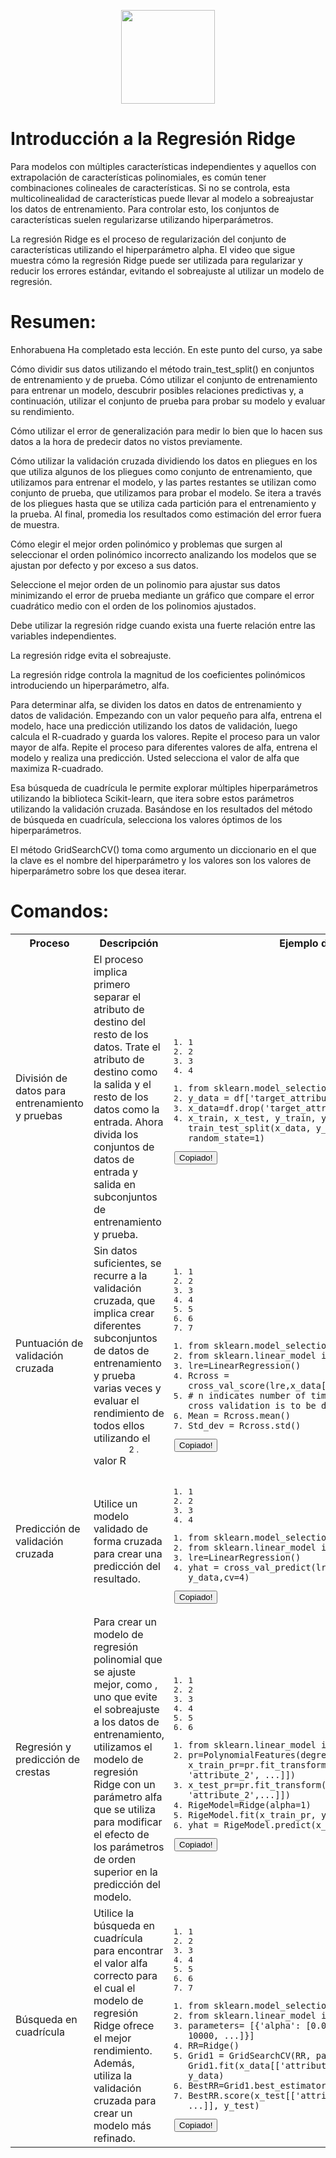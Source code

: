 <p align="center">
  <img width="150px" src="https://i.ibb.co/bXvzjXm/LOGO-h1.png" />
</p>

# Introducción a la Regresión Ridge  
Para modelos con múltiples características independientes y aquellos con extrapolación de características polinomiales, es común tener combinaciones colineales de características. Si no se controla, esta multicolinealidad de características puede llevar al modelo a sobreajustar los datos de entrenamiento. Para controlar esto, los conjuntos de características suelen regularizarse utilizando hiperparámetros.

La regresión Ridge es el proceso de regularización del conjunto de características utilizando el hiperparámetro alpha. El video que sigue muestra cómo la regresión Ridge puede ser utilizada para regularizar y reducir los errores estándar, evitando el sobreajuste al utilizar un modelo de regresión.

# Resumen:
Enhorabuena Ha completado esta lección. En este punto del curso, ya sabe

Cómo dividir sus datos utilizando el método train_test_split() en conjuntos de entrenamiento y de prueba. Cómo utilizar el conjunto de entrenamiento para entrenar un modelo, descubrir posibles relaciones predictivas y, a continuación, utilizar el conjunto de prueba para probar su modelo y evaluar su rendimiento.

Cómo utilizar el error de generalización para medir lo bien que lo hacen sus datos a la hora de predecir datos no vistos previamente.

Cómo utilizar la validación cruzada dividiendo los datos en pliegues en los que utiliza algunos de los pliegues como conjunto de entrenamiento, que utilizamos para entrenar el modelo, y las partes restantes se utilizan como conjunto de prueba, que utilizamos para probar el modelo. Se itera a través de los pliegues hasta que se utiliza cada partición para el entrenamiento y la prueba. Al final, promedia los resultados como estimación del error fuera de muestra.

Cómo elegir el mejor orden polinómico y problemas que surgen al seleccionar el orden polinómico incorrecto analizando los modelos que se ajustan por defecto y por exceso a sus datos.

Seleccione el mejor orden de un polinomio para ajustar sus datos minimizando el error de prueba mediante un gráfico que compare el error cuadrático medio con el orden de los polinomios ajustados.

Debe utilizar la regresión ridge cuando exista una fuerte relación entre las variables independientes.

La regresión ridge evita el sobreajuste.

La regresión ridge controla la magnitud de los coeficientes polinómicos introduciendo un hiperparámetro, alfa.

Para determinar alfa, se dividen los datos en datos de entrenamiento y datos de validación. Empezando con un valor pequeño para alfa, entrena el modelo, hace una predicción utilizando los datos de validación, luego calcula el R-cuadrado y guarda los valores. Repite el proceso para un valor mayor de alfa. Repite el proceso para diferentes valores de alfa, entrena el modelo y realiza una predicción. Usted selecciona el valor de alfa que maximiza R-cuadrado.

Esa búsqueda de cuadrícula le permite explorar múltiples hiperparámetros utilizando la biblioteca Scikit-learn, que itera sobre estos parámetros utilizando la validación cruzada. Basándose en los resultados del método de búsqueda en cuadrícula, selecciona los valores óptimos de los hiperparámetros.

El método GridSearchCV() toma como argumento un diccionario en el que la clave es el nombre del hiperparámetro y los valores son los valores de hiperparámetro sobre los que desea iterar.

# Comandos:
<table>
    <tbody><tr>
</tr><tr>
<th width="20%"><font style="vertical-align: inherit;"><font style="vertical-align: inherit;">Proceso</font></font></th><th width="30%"><font style="vertical-align: inherit;"><font style="vertical-align: inherit;">Descripción</font></font></th><th width="50%"><font style="vertical-align: inherit;"><font style="vertical-align: inherit;">Ejemplo de código</font></font></th>
</tr>
    <tr>
        <td><font style="vertical-align: inherit;"><font style="vertical-align: inherit;">División de datos para entrenamiento y pruebas</font></font></td>
        <td><font style="vertical-align: inherit;"><font style="vertical-align: inherit;">El proceso implica primero separar el atributo de destino del resto de los datos. Trate el atributo de destino como la salida y el resto de los datos como la entrada. Ahora divida los conjuntos de datos de entrada y salida en subconjuntos de entrenamiento y prueba.</font></font></td>
        <td><pre class="prettyprint linenums prettyprinted" style=""><ol class="formatted-line-numbers"><li><font style="vertical-align: inherit;"><font style="vertical-align: inherit;">1</font></font></li><li><font style="vertical-align: inherit;"><font style="vertical-align: inherit;">2</font></font></li><li><font style="vertical-align: inherit;"><font style="vertical-align: inherit;">3</font></font></li><li><font style="vertical-align: inherit;"><font style="vertical-align: inherit;">4</font></font></li></ol><ol class="linenums"><li class="L0"><code><span class="kwd">from</span><span class="pln"> sklearn</span><span class="pun">.</span><span class="pln">model_selection </span><span class="kwd">import</span><span class="pln"> train_test_split</span></code></li><li class="L1"><code><span class="pln">y_data </span><span class="pun">=</span><span class="pln"> df</span><span class="pun">[</span><span class="str">'target_attribute'</span><span class="pun">]</span></code></li><li class="L2"><code><span class="pln">x_data</span><span class="pun">=</span><span class="pln">df</span><span class="pun">.</span><span class="pln">drop</span><span class="pun">(</span><span class="str">'target_attribute'</span><span class="pun">,</span><span class="pln">axis</span><span class="pun">=</span><span class="lit">1</span><span class="pun">)</span></code></li><li class="L3"><code><span class="pln">x_train</span><span class="pun">,</span><span class="pln"> x_test</span><span class="pun">,</span><span class="pln"> y_train</span><span class="pun">,</span><span class="pln"> y_test </span><span class="pun">=</span><span class="pln"> train_test_split</span><span class="pun">(</span><span class="pln">x_data</span><span class="pun">,</span><span class="pln"> y_data</span><span class="pun">,</span><span class="pln"> test_size</span><span class="pun">=</span><span class="lit">0.10</span><span class="pun">,</span><span class="pln"> random_state</span><span class="pun">=</span><span class="lit">1</span><span class="pun">)</span></code></li></ol><button title="Copiar" class="action-code-block copy-code-block multiple-lines"><i class="fa fa-copy" aria-hidden="true"></i><span class="popuptext" id="md-code-block-copy-0"><font style="vertical-align: inherit;"><font style="vertical-align: inherit;">Copiado!</font></font></span></button></pre></td>
    </tr>
    <tr>
        <td><font style="vertical-align: inherit;"><font style="vertical-align: inherit;">Puntuación de validación cruzada</font></font></td>
        <td><font style="vertical-align: inherit;"><font style="vertical-align: inherit;">Sin datos suficientes, se recurre a la validación cruzada, que implica crear diferentes subconjuntos de datos de entrenamiento y prueba varias veces y evaluar el rendimiento de todos ellos utilizando el </font><font style="vertical-align: inherit;">valor R </font></font><sup><font style="vertical-align: inherit;"><font style="vertical-align: inherit;">2 .</font></font></sup><font style="vertical-align: inherit;"></font></td>
        <td><pre class="prettyprint linenums prettyprinted" style=""><ol class="formatted-line-numbers"><li><font style="vertical-align: inherit;"><font style="vertical-align: inherit;">1</font></font></li><li><font style="vertical-align: inherit;"><font style="vertical-align: inherit;">2</font></font></li><li><font style="vertical-align: inherit;"><font style="vertical-align: inherit;">3</font></font></li><li><font style="vertical-align: inherit;"><font style="vertical-align: inherit;">4</font></font></li><li><font style="vertical-align: inherit;"><font style="vertical-align: inherit;">5</font></font></li><li><font style="vertical-align: inherit;"><font style="vertical-align: inherit;">6</font></font></li><li><font style="vertical-align: inherit;"><font style="vertical-align: inherit;">7</font></font></li></ol><ol class="linenums"><li class="L0"><code><span class="kwd">from</span><span class="pln"> sklearn</span><span class="pun">.</span><span class="pln">model_selection </span><span class="kwd">import</span><span class="pln"> cross_val_score</span></code></li><li class="L1"><code><span class="kwd">from</span><span class="pln"> sklearn</span><span class="pun">.</span><span class="pln">linear_model </span><span class="kwd">import</span><span class="pln"> </span><span class="typ">LinearRegression</span><span class="pln"> </span></code></li><li class="L2"><code><span class="pln">lre</span><span class="pun">=</span><span class="typ">LinearRegression</span><span class="pun">()</span></code></li><li class="L3"><code><span class="typ">Rcross</span><span class="pln"> </span><span class="pun">=</span><span class="pln"> cross_val_score</span><span class="pun">(</span><span class="pln">lre</span><span class="pun">,</span><span class="pln">x_data</span><span class="pun">[[</span><span class="str">'attribute_1'</span><span class="pun">]],</span><span class="pln">y_data</span><span class="pun">,</span><span class="pln">cv</span><span class="pun">=</span><span class="pln">n</span><span class="pun">)</span><span class="pln">  </span></code></li><li class="L4"><code><span class="com"># n indicates number of times, or folds, for which the cross validation is to be done</span></code></li><li class="L5"><code><span class="typ">Mean</span><span class="pln"> </span><span class="pun">=</span><span class="pln"> </span><span class="typ">Rcross</span><span class="pun">.</span><span class="pln">mean</span><span class="pun">()</span></code></li><li class="L6"><code><span class="typ">Std_dev</span><span class="pln"> </span><span class="pun">=</span><span class="pln"> </span><span class="typ">Rcross</span><span class="pun">.</span><span class="pln">std</span><span class="pun">()</span></code></li></ol><button title="Copiar" class="action-code-block copy-code-block multiple-lines"><i class="fa fa-copy" aria-hidden="true"></i><span class="popuptext" id="md-code-block-copy-1"><font style="vertical-align: inherit;"><font style="vertical-align: inherit;">Copiado!</font></font></span></button></pre></td>
    </tr>
    <tr>
        <td><font style="vertical-align: inherit;"><font style="vertical-align: inherit;">Predicción de validación cruzada</font></font></td>
        <td><font style="vertical-align: inherit;"><font style="vertical-align: inherit;">Utilice un modelo validado de forma cruzada para crear una predicción del resultado.</font></font></td>
        <td><pre class="prettyprint linenums prettyprinted" style=""><ol class="formatted-line-numbers"><li><font style="vertical-align: inherit;"><font style="vertical-align: inherit;">1</font></font></li><li><font style="vertical-align: inherit;"><font style="vertical-align: inherit;">2</font></font></li><li><font style="vertical-align: inherit;"><font style="vertical-align: inherit;">3</font></font></li><li><font style="vertical-align: inherit;"><font style="vertical-align: inherit;">4</font></font></li></ol><ol class="linenums"><li class="L0"><code><span class="kwd">from</span><span class="pln"> sklearn</span><span class="pun">.</span><span class="pln">model_selection </span><span class="kwd">import</span><span class="pln"> cross_val_predict</span></code></li><li class="L1"><code><span class="kwd">from</span><span class="pln"> sklearn</span><span class="pun">.</span><span class="pln">linear_model </span><span class="kwd">import</span><span class="pln"> </span><span class="typ">LinearRegression</span><span class="pln"> </span></code></li><li class="L2"><code><span class="pln">lre</span><span class="pun">=</span><span class="typ">LinearRegression</span><span class="pun">()</span></code></li><li class="L3"><code><span class="pln">yhat </span><span class="pun">=</span><span class="pln"> cross_val_predict</span><span class="pun">(</span><span class="pln">lre</span><span class="pun">,</span><span class="pln">x_data</span><span class="pun">[[</span><span class="str">'attribute_1'</span><span class="pun">]],</span><span class="pln"> y_data</span><span class="pun">,</span><span class="pln">cv</span><span class="pun">=</span><span class="lit">4</span><span class="pun">)</span></code></li></ol><button title="Copiar" class="action-code-block copy-code-block multiple-lines"><i class="fa fa-copy" aria-hidden="true"></i><span class="popuptext" id="md-code-block-copy-2"><font style="vertical-align: inherit;"><font style="vertical-align: inherit;">Copiado!</font></font></span></button></pre></td>
    </tr>
    <tr>
        <td><font style="vertical-align: inherit;"><font style="vertical-align: inherit;">Regresión y predicción de crestas</font></font></td>
        <td><font style="vertical-align: inherit;"><font style="vertical-align: inherit;">Para crear un modelo de regresión polinomial que se ajuste mejor, como , uno que evite el sobreajuste a los datos de entrenamiento, utilizamos el modelo de regresión Ridge con un parámetro alfa que se utiliza para modificar el efecto de los parámetros de orden superior en la predicción del modelo.</font></font></td>
        <td><pre class="prettyprint linenums prettyprinted" style=""><ol class="formatted-line-numbers"><li><font style="vertical-align: inherit;"><font style="vertical-align: inherit;">1</font></font></li><li><font style="vertical-align: inherit;"><font style="vertical-align: inherit;">2</font></font></li><li><font style="vertical-align: inherit;"><font style="vertical-align: inherit;">3</font></font></li><li><font style="vertical-align: inherit;"><font style="vertical-align: inherit;">4</font></font></li><li><font style="vertical-align: inherit;"><font style="vertical-align: inherit;">5</font></font></li><li><font style="vertical-align: inherit;"><font style="vertical-align: inherit;">6</font></font></li></ol><ol class="linenums"><li class="L0"><code><span class="kwd">from</span><span class="pln"> sklearn</span><span class="pun">.</span><span class="pln">linear_model </span><span class="kwd">import</span><span class="pln"> </span><span class="typ">Ridge</span></code></li><li class="L1"><code><span class="pln">pr</span><span class="pun">=</span><span class="typ">PolynomialFeatures</span><span class="pun">(</span><span class="pln">degree</span><span class="pun">=</span><span class="lit">2</span><span class="pun">)</span><span class="pln"> x_train_pr</span><span class="pun">=</span><span class="pln">pr</span><span class="pun">.</span><span class="pln">fit_transform</span><span class="pun">(</span><span class="pln">x_train</span><span class="pun">[[</span><span class="str">'attribute_1'</span><span class="pun">,</span><span class="pln"> </span><span class="str">'attribute_2'</span><span class="pun">,</span><span class="pln"> </span><span class="pun">...]])</span></code></li><li class="L2"><code><span class="pln">x_test_pr</span><span class="pun">=</span><span class="pln">pr</span><span class="pun">.</span><span class="pln">fit_transform</span><span class="pun">(</span><span class="pln">x_test</span><span class="pun">[[</span><span class="str">'attribute_1'</span><span class="pun">,</span><span class="pln"> </span><span class="str">'attribute_2'</span><span class="pun">,...]])</span></code></li><li class="L3"><code><span class="typ">RigeModel</span><span class="pun">=</span><span class="typ">Ridge</span><span class="pun">(</span><span class="pln">alpha</span><span class="pun">=</span><span class="lit">1</span><span class="pun">)</span></code></li><li class="L4"><code><span class="typ">RigeModel</span><span class="pun">.</span><span class="pln">fit</span><span class="pun">(</span><span class="pln">x_train_pr</span><span class="pun">,</span><span class="pln"> y_train</span><span class="pun">)</span></code></li><li class="L5"><code><span class="pln">yhat </span><span class="pun">=</span><span class="pln"> </span><span class="typ">RigeModel</span><span class="pun">.</span><span class="pln">predict</span><span class="pun">(</span><span class="pln">x_test_pr</span><span class="pun">)</span></code></li></ol><button title="Copiar" class="action-code-block copy-code-block multiple-lines"><i class="fa fa-copy" aria-hidden="true"></i><span class="popuptext" id="md-code-block-copy-3"><font style="vertical-align: inherit;"><font style="vertical-align: inherit;">Copiado!</font></font></span></button></pre></td>
    </tr>
    <tr>
        <td><font style="vertical-align: inherit;"><font style="vertical-align: inherit;">Búsqueda en cuadrícula</font></font></td>
        <td><font style="vertical-align: inherit;"><font style="vertical-align: inherit;">Utilice la búsqueda en cuadrícula para encontrar el valor alfa correcto para el cual el modelo de regresión Ridge ofrece el mejor rendimiento. Además, utiliza la validación cruzada para crear un modelo más refinado.</font></font></td>
        <td><pre class="prettyprint linenums prettyprinted" style=""><ol class="formatted-line-numbers"><li><font style="vertical-align: inherit;"><font style="vertical-align: inherit;">1</font></font></li><li><font style="vertical-align: inherit;"><font style="vertical-align: inherit;">2</font></font></li><li><font style="vertical-align: inherit;"><font style="vertical-align: inherit;">3</font></font></li><li><font style="vertical-align: inherit;"><font style="vertical-align: inherit;">4</font></font></li><li><font style="vertical-align: inherit;"><font style="vertical-align: inherit;">5</font></font></li><li><font style="vertical-align: inherit;"><font style="vertical-align: inherit;">6</font></font></li><li><font style="vertical-align: inherit;"><font style="vertical-align: inherit;">7</font></font></li></ol><ol class="linenums"><li class="L0"><code><span class="kwd">from</span><span class="pln"> sklearn</span><span class="pun">.</span><span class="pln">model_selection </span><span class="kwd">import</span><span class="pln"> </span><span class="typ">GridSearchCV</span></code></li><li class="L1"><code><span class="kwd">from</span><span class="pln"> sklearn</span><span class="pun">.</span><span class="pln">linear_model </span><span class="kwd">import</span><span class="pln"> </span><span class="typ">Ridge</span></code></li><li class="L2"><code><span class="pln">parameters</span><span class="pun">=</span><span class="pln"> </span><span class="pun">[{</span><span class="str">'alpha'</span><span class="pun">:</span><span class="pln"> </span><span class="pun">[</span><span class="lit">0.001</span><span class="pun">,</span><span class="lit">0.1</span><span class="pun">,</span><span class="lit">1</span><span class="pun">,</span><span class="pln"> </span><span class="lit">10</span><span class="pun">,</span><span class="pln"> </span><span class="lit">100</span><span class="pun">,</span><span class="pln"> </span><span class="lit">1000</span><span class="pun">,</span><span class="pln"> </span><span class="lit">10000</span><span class="pun">,</span><span class="pln"> </span><span class="pun">...]}]</span></code></li><li class="L3"><code><span class="pln">RR</span><span class="pun">=</span><span class="typ">Ridge</span><span class="pun">()</span></code></li><li class="L4"><code><span class="typ">Grid1</span><span class="pln"> </span><span class="pun">=</span><span class="pln"> </span><span class="typ">GridSearchCV</span><span class="pun">(</span><span class="pln">RR</span><span class="pun">,</span><span class="pln"> parameters1</span><span class="pun">,</span><span class="pln">cv</span><span class="pun">=</span><span class="lit">4</span><span class="pun">)</span><span class="pln"> </span><span class="typ">Grid1</span><span class="pun">.</span><span class="pln">fit</span><span class="pun">(</span><span class="pln">x_data</span><span class="pun">[[</span><span class="str">'attribute_1'</span><span class="pun">,</span><span class="pln"> </span><span class="str">'attribute_2'</span><span class="pun">,</span><span class="pln"> </span><span class="pun">...]],</span><span class="pln"> y_data</span><span class="pun">)</span></code></li><li class="L5"><code><span class="typ">BestRR</span><span class="pun">=</span><span class="typ">Grid1</span><span class="pun">.</span><span class="pln">best_estimator_</span></code></li><li class="L6"><code><span class="typ">BestRR</span><span class="pun">.</span><span class="pln">score</span><span class="pun">(</span><span class="pln">x_test</span><span class="pun">[[</span><span class="str">'attribute_1'</span><span class="pun">,</span><span class="pln"> </span><span class="str">'attribute_2'</span><span class="pun">,</span><span class="pln"> </span><span class="pun">...]],</span><span class="pln"> y_test</span><span class="pun">)</span></code></li></ol><button title="Copiar" class="action-code-block copy-code-block multiple-lines"><i class="fa fa-copy" aria-hidden="true"></i><span class="popuptext" id="md-code-block-copy-4"><font style="vertical-align: inherit;"><font style="vertical-align: inherit;">Copiado!</font></font></span></button></pre></td>
    </tr>
</tbody></table>